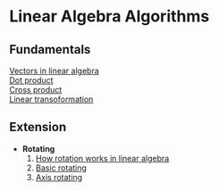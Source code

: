 # Linear Algebra Algorithms

## Fundamentals
[Vectors in linear algebra]() <br/>
[Dot product]() <br/>
[Cross product]() <br/>
[Linear transoformation]() <br/>

## Extension
- **Rotating**
  1. [How rotation works in linear algebra]()
  3. [Basic rotating]()
  4. [Axis rotating]()
